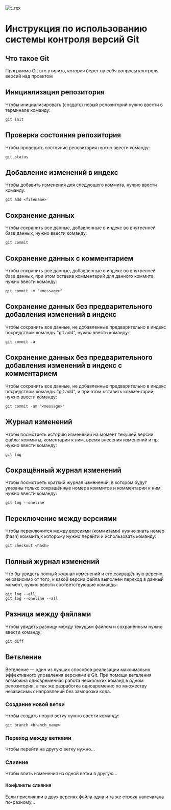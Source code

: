 ![t_rex](trex.jpg)

# **Инструкция по использованию системы контроля версий Git**

## Что такое Git

Программа Git это утилита, которая берет
на себя вопросы контроля версий
над проектом


## Инициализация репозитория

Чтобы инициализировать (создать) новый репозиторий нужно ввести в терминале команду:

    git init

## Проверка состояния репозитория

Чтобы проверить состояние репозитория нужно ввести команду:

    git status

## Добавление изменений в индекс

Чтобы добавить изменения для следующего коммита, нужно ввести команду:

    git add <filename>

## Сохранение данных

Чтобы сохранить все данные, добавленные в индекс во внутренней базе данных, нужно ввести команду:

    git commit

## Сохранение данных с комментарием

Чтобы сохранить все данные, добавленные в индекс во внутренней базе данных, при этом оставив комментарий для данного коммита, нужно ввести команду:

    git commit -m "<message>"

## Сохранение данных без предварительного добавления изменений в индекс

Чтобы сохранить все данные, не добавленные предварительно в индекс посредством команды "git add", нужно ввести команду:

    git commit -a

## Сохранение данных без предварительного добавления изменений в индекс с комментарием

Чтобы сохранить все данные, не добавленные предварительно в индекс посредством команды "git add", и при этом оставить комментарий, нужно ввести команду:

    git commit -am "<message>"

## Журнал изменений

Чтобы посмотреть историю изменений на момент текущей версии файла: коммиты, коментарии к ним, время внесения изменений и пр. нужно ввести команду:

    git log

## Сокращённый журнал изменений

Чтобы посмотреть краткий журнал изменений, в котором будут указаны только сокращённые номера коммитов и комментарии к ним, нужно ввести команду:

    git log --oneline

## Переключение между версиями

Чтобы переключится между версиями (коммитами) нужно знать номер (hash) коммита,к которому нужно перейти и использовать команду:

    git checkout <hash>

## Полный журнал изменений

Что бы увидеть полный журнал изменений и его сокращённую версию, не зависимо от того, к какой версии файла выполнен переход в данный момент, нужно ввести соответствующие команды:

    git log --all
    git log --oneline --all

## Разница между файлами

Чтобы увидеть разницу между текущим файлом и сохранённым нужно ввести команду:

    git diff

## Ветвление

Ветвление — один из лучших способов реализации максимально эффективного управления версиями в Git. При помощи ветвления возможна одновременная работа нескольких команд в одном репозитории, а так же разработка одновременно по множеству независимых направлений без заморозки кода.

### Создание новой ветки

Чтобы создать новую ветку нужно ввести команду:

    git branch <branch_name>

### Переход между ветками

Чтобы перейти на другую ветку нужно...

### Слияние

Чтобы влить изменения из одной ветки в другую...

#### Конфликты слияния

Если прислиянии в двух версиях файла одна и та же строка напечатана по-разному...
